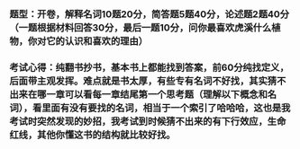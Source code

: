 ### 题型：开卷，解释名词10题20分，简答题5题40分，论述题2题40分（一题根据材料回答30分，最后一题10分，问你最喜欢虎溪什么植物，你对它的认识和喜欢的理由）
### 考试心得：纯翻书抄书，基本书上都能找到答案，前60分纯找定义，后面带主观发挥。难点就是书太厚，有些专有名词不好找，其实猜不出来在哪一章可以看每一章结尾第一个思考题（理解以下概念和名词），看里面有没有要找的名词，相当于一个索引了哈哈哈，这也是我考试时突然发现的妙招，我考试到时候猜不出来的有下行效应，生命红线，其他你懂这书的结构就比较好找。
